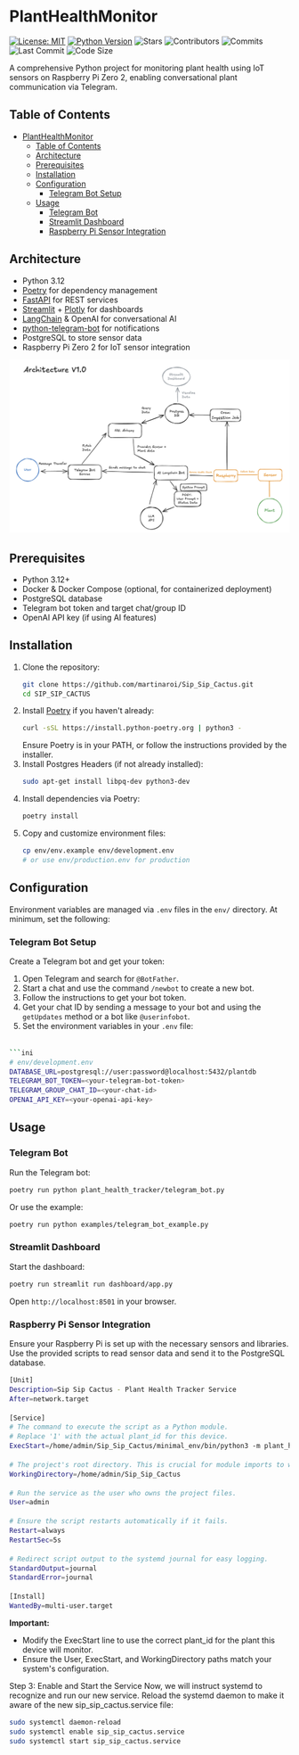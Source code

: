 # PlantHealthMonitor

[![License: MIT](https://img.shields.io/badge/License-MIT-blue.svg)](LICENSE)
[![Python Version](https://img.shields.io/badge/python-3.12-blue.svg)](https://www.python.org/downloads/release/python-3120/)
![Stars](https://img.shields.io/github/stars/martinaroi/Sip_Sip_Cactus?style=social)
![Contributors](https://img.shields.io/github/contributors/martinaroi/Sip_Sip_Cactus)
![Commits](https://img.shields.io/github/commit-activity/m/martinaroi/Sip_Sip_Cactus)
![Last Commit](https://img.shields.io/github/last-commit/martinaroi/Sip_Sip_Cactus)
![Code Size](https://img.shields.io/github/languages/code-size/martinaroi/Sip_Sip_Cactus)

A comprehensive Python project for monitoring plant health using IoT sensors on Raspberry Pi Zero 2, enabling conversational plant communication via Telegram.

## Table of Contents

- [PlantHealthMonitor](#planthealthmonitor)
  - [Table of Contents](#table-of-contents)
  - [Architecture](#architecture)
  - [Prerequisites](#prerequisites)
  - [Installation](#installation)
  - [Configuration](#configuration)
    - [Telegram Bot Setup](#telegram-bot-setup)
  - [Usage](#usage)
    - [Telegram Bot](#telegram-bot)
    - [Streamlit Dashboard](#streamlit-dashboard)
    - [Raspberry Pi Sensor Integration](#raspberry-pi-sensor-integration)


## Architecture

- Python 3.12
- [Poetry](https://python-poetry.org/) for dependency management
- [FastAPI](https://fastapi.tiangolo.com/) for REST services
- [Streamlit](https://streamlit.io/) + [Plotly](https://plotly.com/) for dashboards
- [LangChain](https://langchain.com/) & OpenAI for conversational AI
- [python-telegram-bot](https://github.com/python-telegram-bot/python-telegram-bot) for notifications
- PostgreSQL to store sensor data
- Raspberry Pi Zero 2 for IoT sensor integration

![Architecture Diagram](./docs/architecture_diagram.png)

## Prerequisites

- Python 3.12+
- Docker & Docker Compose (optional, for containerized deployment)
- PostgreSQL database
- Telegram bot token and target chat/group ID
- OpenAI API key (if using AI features)

## Installation

1. Clone the repository:
   ```bash
   git clone https://github.com/martinaroi/Sip_Sip_Cactus.git
   cd SIP_SIP_CACTUS
   ```
2. Install [Poetry](https://python-poetry.org/docs/#installation) if you haven't already:
   ```bash
   curl -sSL https://install.python-poetry.org | python3 -
   ```
   Ensure Poetry is in your PATH, or follow the instructions provided by the installer.
3. Install Postgres Headers (if not already installed):
   ```bash
   sudo apt-get install libpq-dev python3-dev
   ```
4. Install dependencies via Poetry:
   ```bash
   poetry install
   ```
5. Copy and customize environment files:
   ```bash
   cp env/env.example env/development.env
   # or use env/production.env for production
   ```

## Configuration

Environment variables are managed via `.env` files in the `env/` directory. At minimum, set the following:

### Telegram Bot Setup
Create a Telegram bot and get your token:
1. Open Telegram and search for `@BotFather`.
2. Start a chat and use the command `/newbot` to create a new bot.
3. Follow the instructions to get your bot token.
4. Get your chat ID by sending a message to your bot and using the `getUpdates` method or a bot like `@userinfobot`.
5. Set the environment variables in your `.env` file:

```bash

```ini
# env/development.env
DATABASE_URL=postgresql://user:password@localhost:5432/plantdb
TELEGRAM_BOT_TOKEN=<your-telegram-bot-token>
TELEGRAM_GROUP_CHAT_ID=<your-chat-id>
OPENAI_API_KEY=<your-openai-api-key>
```

## Usage

### Telegram Bot

Run the Telegram bot:
```bash
poetry run python plant_health_tracker/telegram_bot.py
```
Or use the example:
```bash
poetry run python examples/telegram_bot_example.py
```

### Streamlit Dashboard

Start the dashboard:
```bash
poetry run streamlit run dashboard/app.py
```
Open `http://localhost:8501` in your browser.

### Raspberry Pi Sensor Integration

Ensure your Raspberry Pi is set up with the necessary sensors and libraries. Use the provided scripts to read sensor data and send it to the PostgreSQL database.

```bash
[Unit]
Description=Sip Sip Cactus - Plant Health Tracker Service
After=network.target

[Service]
# The command to execute the script as a Python module.
# Replace '1' with the actual plant_id for this device.
ExecStart=/home/admin/Sip_Sip_Cactus/minimal_env/bin/python3 -m plant_health_tracker.soil_sensor 1

# The project's root directory. This is crucial for module imports to work.
WorkingDirectory=/home/admin/Sip_Sip_Cactus

# Run the service as the user who owns the project files.
User=admin

# Ensure the script restarts automatically if it fails.
Restart=always
RestartSec=5s

# Redirect script output to the systemd journal for easy logging.
StandardOutput=journal
StandardError=journal

[Install]
WantedBy=multi-user.target
```

**Important:**
- Modify the ExecStart line to use the correct plant_id for the plant this device will monitor.
- Ensure the User, ExecStart, and WorkingDirectory paths match your system's configuration.

Step 3: Enable and Start the Service
Now, we will instruct systemd to recognize and run our new service.
Reload the systemd daemon to make it aware of the new sip_sip_cactus.service file:
```bash
sudo systemctl daemon-reload
sudo systemctl enable sip_sip_cactus.service
sudo systemctl start sip_sip_cactus.service
```